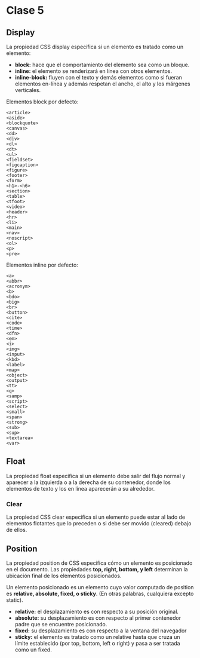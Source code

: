 # Clase 5

## Display
La propiedad CSS display especifica si un elemento es tratado como un elemento:

- **block:** hace que el comportamiento del elemento sea como un bloque.
- **inline:** el elemento se renderizará en línea con otros elementos.
- **inline-block:**  fluyen con el texto y demás elementos como si fueran elementos en-línea y además respetan el ancho, el alto y los márgenes verticales.

Elementos block por defecto:
``` <address>
<article>
<aside>
<blockquote>
<canvas>
<dd>
<div>
<dl>
<dt>
<ul>
<fieldset>
<figcaption>
<figure>
<footer>
<form>
<h1>-<h6>
<section>
<table>
<tfoot>
<video>
<header>
<hr>
<li>
<main>
<nav>
<noscript>
<ol>
<p>
<pre>
```

Elementos inline por defecto:
```
<a>
<abbr>
<acronym>
<b>
<bdo>
<big>
<br>
<button>
<cite>
<code>
<time>
<dfn>
<em>
<i>
<img>
<input>
<kbd>
<label>
<map>
<object>
<output>
<tt>
<q>
<samp>
<script>
<select>
<small>
<span>
<strong>
<sub>
<sup>
<textarea>
<var>
```

## Float
La propiedad float especifica si un elemento debe salir del flujo normal y aparecer a la izquierda o a la derecha de su contenedor, donde los elementos de texto y los en línea aparecerán a su alrededor.

### Clear
La propiedad CSS clear especifica si un elemento puede estar al lado de elementos flotantes que lo preceden o si debe ser movido (cleared) debajo de ellos.

## Position
La propiedad position de CSS especifica cómo un elemento es posicionado en el documento. Las propiedades **top, right, bottom, y left** determinan la ubicación final de los elementos posicionados.



Un elemento posicionado es un elemento cuyo valor computado de position es **relative, absolute, fixed, o sticky**. (En otras palabras, cualquiera excepto static).

- **relative:** el desplazamiento es con respecto a su posición original.
- **absolute:** su desplazamiento es con respecto al primer contenedor padre que se encuentre posicionado.
- **fixed:** su desplazamiento es con respecto a la ventana del navegador
- **sticky:** el elemento es tratado como un relative hasta que cruza un límite establecido (por top, bottom, left o right) y pasa a ser tratada como un fixed.